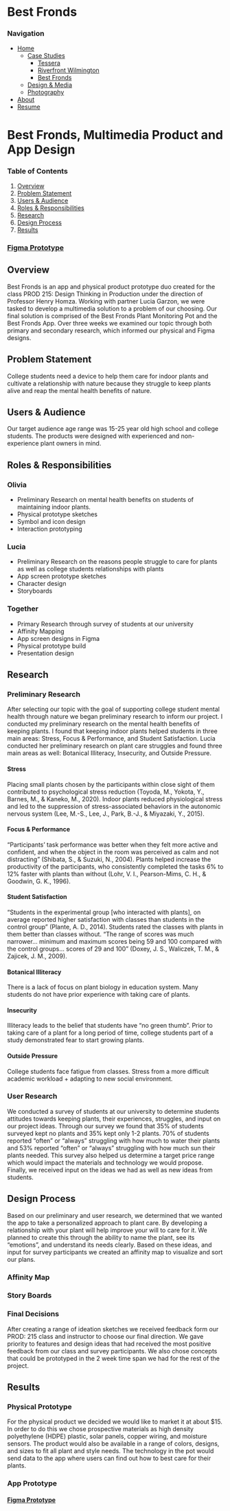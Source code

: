 # Best Fronds

### Navigation
- [Home](Home_Content.md)
    - [Case Studies](CaseStudies_Content.md)
        - [Tessera](CS1_Tessera_Content.md)
        - [Riverfront Wilmington](CS2_RiverfrontWilm_Content.md)
        - [Best Fronds](CS3_BestFronds_Content.md)
    - [Design & Media](DesignAndMedia_Content.md)
    - [Photography](Photography_Content.md)
- [About](About_Content.md)
- [Resume](Resume_Content.md)

# Best Fronds, Multimedia Product and App Design

### Table of Contents

1. [Overview](#overview)
2. [Problem Statement](#problem-statement)
3. [Users & Audience](#users--audience)
4. [Roles & Responsibilities](#roles--responsibilities)
5. [Research](#research)
6. [Design Process](#design-process)
7. [Results](#results)

### [Figma Prototype](https://www.figma.com/proto/Q4fB1Ct0SJk214ZKSueVfw/Olivia-Knestaut?page-id=36%3A2&node-id=76%3A2&viewport=332%2C197%2C0.12&scaling=scale-down&starting-point-node-id=76%3A2)

## Overview

Best Fronds is an app and physical product prototype duo created for the class PROD 215: Design Thinking in Production under the direction of Professor Henry Homza. Working with partner Lucia Garzon, we were tasked to develop a multimedia solution to a problem of our choosing. Our final solution is comprised of the Best Fronds Plant Monitoring Pot and the Best Fronds App. Over three weeks we examined our topic through both primary and secondary research, which informed our physical and Figma designs.

## Problem Statement

College students need a device to help them care for indoor plants and cultivate a relationship with nature because they struggle to keep plants alive and reap the mental health benefits of nature.

## Users & Audience

Our target audience age range was 15-25 year old high school and college students. The products were designed with experienced and non-experience plant owners in mind.

## Roles & Responsibilities

### Olivia
- Preliminary Research on mental health benefits on students of maintaining indoor plants.
- Physical prototype sketches
- Symbol and icon design
- Interaction prototyping

### Lucia

- Preliminary Research on the reasons people struggle to care for plants as well as college students relationships with plants
- App screen prototype sketches
- Character design
- Storyboards

### Together

- Primary Research through survey of students at our university
- Affinity Mapping
- App screen designs in Figma
- Physical prototype build
- Presentation design

## Research

### Preliminary Research

After selecting our topic with the goal of supporting college student mental health through nature we began preliminary research to inform our project. I conducted my preliminary research on the mental health benefits of keeping plants. I found that keeping indoor plants helped students in three main areas: Stress, Focus & Performance, and Student Satisfaction. Lucia conducted her preliminary research on plant care struggles and found three main areas as well: Botanical Illiteracy, Insecurity, and Outside Pressure.

#### Stress

Placing small plants chosen by the participants within close sight of them contributed to psychological stress reduction (Toyoda, M., Yokota, Y., Barnes, M., & Kaneko, M., 2020). Indoor plants reduced physiological stress and led to the suppression of stress-associated behaviors in the autonomic nervous system (Lee, M.-S., Lee, J., Park, B.-J., & Miyazaki, Y., 2015).

#### Focus & Performance

“Participants’ task performance was better when they felt more active and confident, and when the object in the room was perceived as calm and not distracting” (Shibata, S., & Suzuki, N., 2004). Plants helped increase the productivity of the participants, who consistently completed the tasks 6% to 12% faster with plants than without (Lohr, V. I., Pearson-Mims, C. H., & Goodwin, G. K., 1996).

#### Student Satisfaction

“Students in the experimental group [who interacted with plants], on average reported higher satisfaction with classes than students in the control group” (Plante, A. D., 2014). Students rated the classes with plants in them better than classes without. “The range of scores was much narrower… minimum and maximum scores being 59 and 100 compared with the control groups… scores of 29 and 100” (Doxey, J. S., Waliczek, T. M., & Zajicek, J. M., 2009).

#### Botanical Illiteracy

There is a lack of focus on plant biology in education system. Many students do not have prior experience with taking care of plants.

#### Insecurity

Illiteracy leads to the belief that students have “no green thumb”. Prior to taking care of a plant for a long period of time, college students part of a study demonstrated fear to start growing plants.

#### Outside Pressure

College students face fatigue from classes. Stress from a more difficult academic workload + adapting to new social environment.

### User Research

We conducted a survey of students at our university to determine students attitudes towards keeping plants, their experiences, struggles, and input on our project ideas. Through our survey we found that 35% of students surveyed kept no plants and 35% kept only 1-2 plants. 70% of students reported “often” or “always” struggling with how much to water their plants and 53% reported “often” or “always” struggling with how much sun their plants needed. This survey also helped us determine a target price range which would impact the materials and technology we would propose. Finally, we received input on the ideas we had as well as new ideas from students.

## Design Process

Based on our preliminary and user research, we determined that we wanted the app to take a personalized approach to plant care. By developing a relationship with your plant will help improve your will to care for it. We planned to create this through the ability to name the plant, see its “emotions”, and understand its needs clearly. Based on these ideas, and input for survey participants we created an affinity map to visualize and sort our plans.

### Affinity Map

### Story Boards

### Final Decisions

After creating a range of ideation sketches we received feedback form our PROD: 215 class and instructor to choose our final direction. We gave priority to features and design ideas that had received the most positive feedback from our class and survey participants. We also chose concepts that could be prototyped in the 2 week time span we had for the rest of the project.

## Results

### Physical Prototype

For the physical product we decided we would like to market it at about $15. In order to do this we chose prospective materials as high density polyethylene (HDPE) plastic, solar panels, copper wiring, and moisture sensors. The product would also be available in a range of colors, designs, and sizes to fit all plant and style needs. The technology in the pot would send data to the app where users can find out how to best care for their plants.

### App Prototype

#### [Figma Prototype](https://www.figma.com/proto/Q4fB1Ct0SJk214ZKSueVfw/Olivia-Knestaut?page-id=36%3A2&node-id=76%3A2&viewport=332%2C197%2C0.12&scaling=scale-down&starting-point-node-id=76%3A2)
